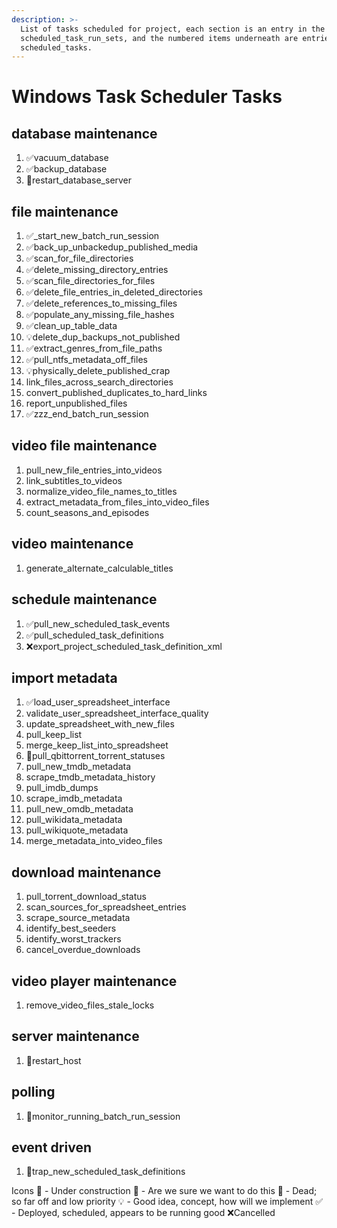 ```yaml
---
description: >-
  List of tasks scheduled for project, each section is an entry in the table
  scheduled_task_run_sets, and the numbered items underneath are entries in
  scheduled_tasks.
---
```


# Windows Task Scheduler Tasks

## database maintenance

1. ✅vacuum\_database
2. ✅backup\_database
3. 🤔restart\_database\_server

## file maintenance

1. ✅\_start\_new\_batch\_run\_session
2. ✅back\_up\_unbackedup\_published\_media
3. ✅scan\_for\_file\_directories
4. ✅delete\_missing\_directory\_entries
5. ✅scan\_file\_directories\_for\_files
6. ✅delete\_file\_entries\_in\_deleted\_directories
7. ✅delete\_references\_to\_missing\_files
8. ✅populate\_any\_missing\_file\_hashes
9. ✅clean\_up\_table\_data
10. 💡delete\_dup\_backups\_not\_published
11. ✅extract\_genres\_from\_file\_paths
12. ✅pull_ntfs_metadata_off_files
13. 💡physically\_delete\_published\_crap
14. link\_files\_across\_search\_directories
15. convert\_published\_duplicates\_to\_hard\_links
16. report\_unpublished\_files
17. ✅zzz\_end\_batch\_run\_session

## video file maintenance

1. pull\_new\_file\_entries\_into\_videos
2. link\_subtitles\_to\_videos
3. normalize\_video\_file\_names\_to\_titles
4. extract\_metadata\_from\_files\_into\_video\_files
5. count\_seasons\_and\_episodes

## video maintenance

1. generate\_alternate\_calculable\_titles

## schedule maintenance

1. ✅pull\_new\_scheduled\_task\_events
2. ✅pull\_scheduled\_task\_definitions
3. ❌export\_project\_scheduled\_task\_definition\_xml

## import metadata

1. ✅load\_user\_spreadsheet\_interface
2. validate\_user\_spreadsheet\_interface\_quality
3. update\_spreadsheet\_with\_new\_files
4. pull\_keep\_list
5. merge\_keep\_list\_into\_spreadsheet
1. 🚧pull\_qbittorrent\_torrent\_statuses
6. pull\_new\_tmdb\_metadata
7. scrape\_tmdb\_metadata\_history
8. pull\_imdb\_dumps
9. scrape\_imdb\_metadata
10. pull\_new\_omdb\_metadata
11. pull\_wikidata\_metadata
12. pull\_wikiquote\_metadata
13. merge\_metadata\_into\_video\_files

## download maintenance

1. pull\_torrent\_download\_status
2. scan\_sources\_for\_spreadsheet\_entries
3. scrape\_source\_metadata
4. identify\_best\_seeders
5. identify\_worst\_trackers
6. cancel\_overdue\_downloads

## video player maintenance

1. remove\_video\_files\_stale\_locks

## server maintenance

1. 🤔restart\_host

## polling

1. 🌙monitor\_running\_batch\_run\_session

## event driven

1. 🌙trap\_new\_scheduled\_task\_definitions

Icons 🚧 - Under construction 🤔 - Are we sure we want to do this 🌙 - Dead; so far off and low priority 💡 - Good idea, concept, how will we implement ✅ - Deployed, scheduled, appears to be running good ❌Cancelled

